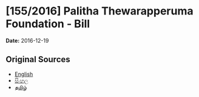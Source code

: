 # [155/2016] Palitha Thewarapperuma Foundation - Bill

**Date:** 2016-12-19

## Original Sources

- [English](https://documents.gov.lk/view/bills/2016/12/155-2016_E.pdf)
- [සිංහල](https://documents.gov.lk/view/bills/2016/12/155-2016_S.pdf)
- [தமிழ்](https://documents.gov.lk/view/bills/2016/12/155-2016_T.pdf)
